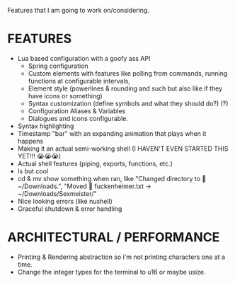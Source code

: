 Features that I am going to work on/considering.
# FEATURES
- Lua based configuration with a goofy ass API
  - Spring configuration
  - Custom elements with features like polling from commands, running functions at configurable intervals,
  - Element style (powerlines & rounding and such but also like if they have icons or something)
  - Syntax customization (define symbols and what they should do?) (?)
  - Configuration Aliases & Variables
  - Dialogues and icons configurable.
- Syntax highlighting
- Timestamp "bar" with an expanding animation that plays when it happens
- Making it an actual semi-working shell (I HAVEN'T EVEN STARTED THIS YET!!! 😭😭😭)
- Actual shell features (piping, exports, functions, etc.)
- ls but cool
- cd & mv show something when ran, like "Changed directory to 📁 ~/Downloads.", "Moved 📄 fuckenheimer.txt -> ~/Downloads/Sexmeister/"
- Nice looking errors (like nushell)
- Graceful shutdown & error handling

# ARCHITECTURAL / PERFORMANCE
- Printing & Rendering abstraction so i'm not printing characters one at a time.
- Change the integer types for the terminal to u16 or maybe usize.
